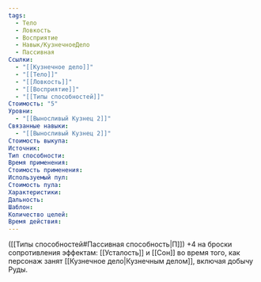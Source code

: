 ```yaml
---
tags:
  - Тело
  - Ловкость
  - Восприятие
  - Навык/КузнечноеДело
  - Пассивная
Ссылки:
  - "[[Кузнечное дело]]"
  - "[[Тело]]"
  - "[[Ловкость]]"
  - "[[Восприятие]]"
  - "[[Типы способностей]]"
Стоимость: "5"
Уровни:
  - "[[Выносливый Кузнец 2]]"
Связанные навыки:
  - "[[Выносливый Кузнец 2]]"
Стоимость выкупа:
Источник:
Тип способности:
Время применения:
Стоимость применения:
Используемый пул:
Стоимость пула:
Характеристики:
Дальность:
Шаблон:
Количество целей:
Время действия:
---
```

([[Типы способностей#Пассивная способность|П]]) +4 на броски сопротивления эффектам: [[Усталость]] и [[Сон]] во время того, как персонаж занят [[Кузнечное дело|Кузнечным делом]], включая добычу Руды. 